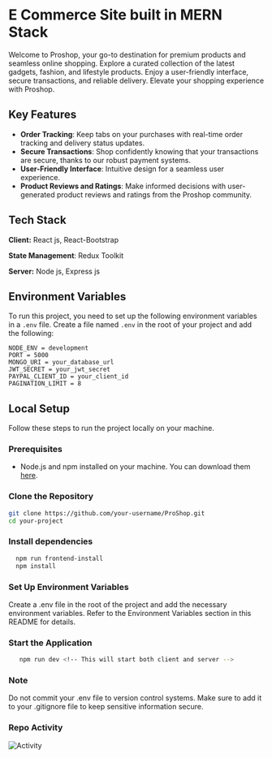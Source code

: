 # E Commerce Site built in MERN Stack

Welcome to Proshop, your go-to destination for premium products and seamless online shopping. Explore a curated collection of the latest gadgets, fashion, and lifestyle products. Enjoy a user-friendly interface, secure transactions, and reliable delivery. Elevate your shopping experience with Proshop.

## Key Features

* __Order Tracking__: Keep tabs on your purchases with real-time order tracking and delivery status updates.
* __Secure Transactions__: Shop confidently knowing that your transactions are secure, thanks to our robust payment systems.
* __User-Friendly Interface__: Intuitive design for a seamless user experience.
* __Product Reviews and Ratings__: Make informed decisions with user-generated product reviews and ratings from the Proshop community.

## Tech Stack

**Client:** React js, React-Bootstrap

**State Management**: Redux Toolkit

**Server:** Node js, Express js

## Environment Variables

To run this project, you need to set up the following environment variables in a `.env` file. Create a file named `.env` in the root of your project and add the following:

```plaintext
NODE_ENV = development
PORT = 5000
MONGO_URI = your_database_url
JWT_SECRET = your_jwt_secret
PAYPAL_CLIENT_ID = your_client_id
PAGINATION_LIMIT = 8
```

## Local Setup

Follow these steps to run the project locally on your machine.

### Prerequisites

- Node.js and npm installed on your machine. You can download them [here](https://nodejs.org/).

### Clone the Repository

```bash
git clone https://github.com/your-username/ProShop.git
cd your-project
```

### Install dependencies

```bash
  npm run frontend-install
  npm install
```
### Set Up Environment Variables
Create a .env file in the root of the project and add the necessary environment variables. Refer to the Environment Variables section in this README for details.

### Start the Application
 ```bash
    npm run dev <!-- This will start both client and server -->
```

### Note
Do not commit your .env file to version control systems. Make sure to add it to your .gitignore file to keep sensitive information secure.

### Repo Activity

![Activity](https://repobeats.axiom.co/api/embed/48ce1baaf8a7d9822ea00c9f7fbc1f189a70f14c.svg "Repobeats analytics image")
